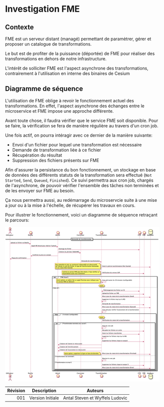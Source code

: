 # Investigation FME

## Contexte

FME est un serveur distant (managé) permettant de paramètrer, gérer et proposer un catalogue de transformations.

Le but est de profiter de la puissance (déportée) de FME pour réaliser des transformations en dehors de notre infrastructure.

L'intérêt de solliciter FME est l'aspect asynchrone des transformations, contrairement à l'utilisation en interne des binaires de Cesium

## Diagramme de séquence

L'utilisation de FME oblige à revoir le fonctionnement actuel des transformations. En effet, l'aspect asynchrone des échanges entre le microservice et FME impose une approche différente.

Avant toute chose, il faudra vérifier que le service FME soit disponible. Pour se faire, la vérification se fera de manière régulière au travers d'un cron job.

Une fois actif, on pourra intéragir avec ce dernier de la manière suivante:
- Envoi d'un fichier pour lequel une transformation est nécessaire
- Demande de transformation liée à ce fichier
- Récupération du résultat
- Suppression des fichiers présents sur FME

Afin d'assurer la persistance du bon fonctionnement, un stockage en base de données des différents statuts de la transformation sera effectué (`Not Started`, `Send`, `Queued`, `Finished`). Ce suivi permettra aux cron job, chargés de l'asynchrone, de pouvoir vérifier l'ensemble des tâches non terminées et de les envoyer sur FME au besoin.

Ça nous permettra aussi, au redémarrage du microservcie suite à une mise a jour ou à la mise à l'échelle, de récupérer les travaux en cours.

Pour illustrer le fonctionnement, voici un diagramme de séquence retraçant le parcours:

![Diagramme de séquence](./sequence_diagram.png)

|Révision|Description|Auteurs|
|---:|---|---|
|001|Version Initiale|Antal Steven et Wyffels Ludovic|


